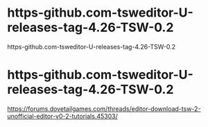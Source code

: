# https-github.com-tsweditor-U-releases-tag-4.26-TSW-0.2
https-github.com-tsweditor-U-releases-tag-4.26-TSW-0.2
# https-github.com-tsweditor-U-releases-tag-4.26-TSW-0.2
https://forums.dovetailgames.com/threads/editor-download-tsw-2-unofficial-editor-v0-2-tutorials.45303/

